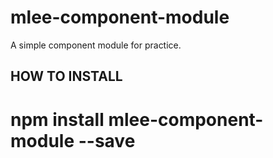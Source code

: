 # mlee-component-module
A simple component module for practice.

## HOW TO INSTALL
# npm install mlee-component-module --save

```javascript
